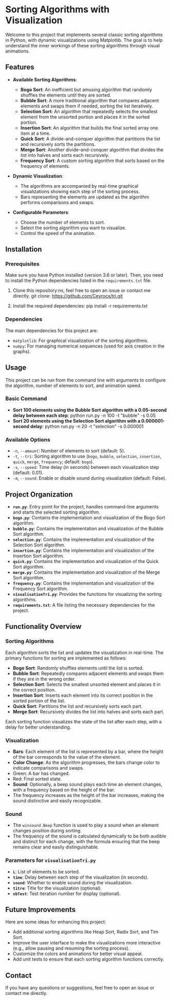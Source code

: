 # **Sorting Algorithms with Visualization**

Welcome to this project that implements several classic sorting algorithms in Python, with dynamic visualizations using Matplotlib. The goal is to help understand the inner workings of these sorting algorithms through visual animations.

## **Features**

- **Available Sorting Algorithms**:
  - **Bogo Sort**: An inefficient but amusing algorithm that randomly shuffles the elements until they are sorted.
  - **Bubble Sort**: A more traditional algorithm that compares adjacent elements and swaps them if needed, sorting the list iteratively.
  - **Selection Sort**: An algorithm that repeatedly selects the smallest element from the unsorted portion and places it in the sorted portion.
  - **Insertion Sort**: An algorithm that builds the final sorted array one item at a time.
  - **Quick Sort**: A divide-and-conquer algorithm that partitions the list and recursively sorts the partitions.
  - **Merge Sort**: Another divide-and-conquer algorithm that divides the list into halves and sorts each recursively.
  - **Frequency Sort**: A custom sorting algorithm that sorts based on the frequency of elements.

- **Dynamic Visualization**:
  - The algorithms are accompanied by real-time graphical visualizations showing each step of the sorting process.
  - Bars representing the elements are updated as the algorithm performs comparisons and swaps.

- **Configurable Parameters**:
  - Choose the number of elements to sort.
  - Select the sorting algorithm you want to visualize.
  - Control the speed of the animation.

## **Installation**

### Prerequisites
Make sure you have Python installed (version 3.6 or later). Then, you need to install the Python dependencies listed in the `requirements.txt` file.

1. Clone this repository:ns, feel free to open an issue or contact me directly.
    git clone: https://github.com/Ceyrocx/tri.git

2. Install the required dependencies: pip install -r requirements.txt

### Dependencies

The main dependencies for this project are:

- `matplotlib`: For graphical visualization of the sorting algorithms.
- `numpy`: For managing numerical sequences (used for axis creation in the graphs).

## **Usage**

This project can be run from the command line with arguments to configure the algorithm, number of elements to sort, and animation speed.

### Basic Command

- **Sort 100 elements using the Bubble Sort algorithm with a 0.05-second delay between each step**:
    python run.py -n 100 -t "bubble" -s 0.05
- **Sort 20 elements using the Selection Sort algorithm with a 0.000001-second delay**:
    python run.py -n 20 -t "selection" -s 0.000001

### Available Options

- `-n`, `--amount`: Number of elements to sort (default: 5).
- `-t`, `--tri`: Sorting algorithm to use (`bogo`, `bubble`, `selection`, `insertion`, `quick`, `merge`, `frequency`; default: `bogo`).
- `-s`, `--speed`: Time delay (in seconds) between each visualization step (default: 0.01).
- `-m`, `--sound`: Enable or disable sound during visualization (default: False).

## **Project Organization**

- **`run.py`**: Entry point for the project, handles command-line arguments and starts the selected sorting algorithm.
- **`bogo.py`**: Contains the implementation and visualization of the Bogo Sort algorithm.
- **`bubble.py`**: Contains the implementation and visualization of the Bubble Sort algorithm.
- **`selection.py`**: Contains the implementation and visualization of the Selection Sort algorithm.
- **`insertion.py`**: Contains the implementation and visualization of the Insertion Sort algorithm.
- **`quick.py`**: Contains the implementation and visualization of the Quick Sort algorithm.
- **`merge.py`**: Contains the implementation and visualization of the Merge Sort algorithm.
- **`frequency.py`**: Contains the implementation and visualization of the Frequency Sort algorithm.
- **`visualisationTri.py`**: Provides the functions for visualizing the sorting algorithms.
- **`requirements.txt`**: A file listing the necessary dependencies for the project.

## **Functionality Overview**

### Sorting Algorithms

Each algorithm sorts the list and updates the visualization in real-time. The primary functions for sorting are implemented as follows:

- **Bogo Sort**: Randomly shuffles elements until the list is sorted.
- **Bubble Sort**: Repeatedly compares adjacent elements and swaps them if they are in the wrong order.
- **Selection Sort**: Selects the smallest unsorted element and places it in the correct position.
- **Insertion Sort**: Inserts each element into its correct position in the sorted portion of the list.
- **Quick Sort**: Partitions the list and recursively sorts each part.
- **Merge Sort**: Recursively divides the list into halves and sorts each part.

Each sorting function visualizes the state of the list after each step, with a delay for better understanding.

### Visualization

- **Bars**: Each element of the list is represented by a bar, where the height of the bar corresponds to the value of the element.
- **Color Change**: As the algorithm progresses, the bars change color to indicate comparisons and swaps.
- Green: A bar has changed.
- Red: Final sorted state.
- **Sound**: Optionally, a beep sound plays each time an element changes, with a frequency based on the height of the bar.
- The frequency increases as the height of the bar increases, making the sound distinctive and easily recognizable.

### Sound

- The `winsound.Beep` function is used to play a sound when an element changes position during sorting.
- The frequency of the sound is calculated dynamically to be both audible and distinct for each change, with the formula ensuring that the beep remains clear and easily distinguishable.

### Parameters for `visualisationTri.py`

- **`L`**: List of elements to be sorted.
- **`time`**: Delay between each step of the visualization (in seconds).
- **`sound`**: Whether to enable sound during the visualization.
- **`titre`**: Title for the visualization (optional).
- **`nbTest`**: Test iteration number for display (optional).

## **Future Improvements**

Here are some ideas for enhancing this project:

- Add additional sorting algorithms like Heap Sort, Radix Sort, and Tim Sort.
- Improve the user interface to make the visualizations more interactive (e.g., allow pausing and resuming the sorting process).
- Customize the colors and animations for better visual appeal.
- Add unit tests to ensure that each sorting algorithm functions correctly.

## **Contact**

If you have any questions or suggestions, feel free to open an issue or contact me directly.
